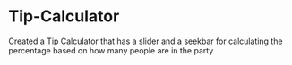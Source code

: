 # Tip-Calculator
Created a Tip Calculator that has a slider and a seekbar for calculating the percentage based on how many people are in the party
